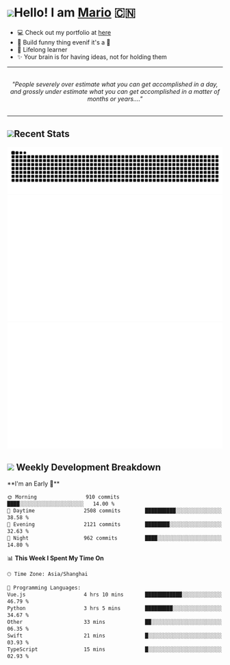 <h1><a href = "#"><img src="https://media.giphy.com/media/VgCDAzcKvsR6OM0uWg/giphy.gif" width="50"></a><span>Hello! I am <a href="https://github.com/mario1in">Mario</a></span> 🇨🇳 </h1>

- 💻 Check out my portfolio at [here](https://shixiong.name)
- 🔨 Build funny thing evenif it's a 💩
- 🚀 Lifelong learner
- ✨ Your brain is for having ideas, not for holding them

<hr/>
<br/>
<div align="center">
<i>"People severely over estimate what you can get accomplished in a day, and grossly under estimate what you can get accomplished in a matter of months or years...." </i>
</div>
<br/>
<hr/>

<h2 align="left">
  <a href="#"><img src="https://emojis.slackmojis.com/emojis/images/1643514389/3643/cool-doge.gif?1643514389" height="30"></a>Recent Stats
</h2>

![snake](https://raw.githubusercontent.com/mario1in/mario1in/output/github-contribution-grid-snake.svg)
![overview](https://raw.githubusercontent.com/mario1in/mario1in/stats-output/generated/overview.svg)
![languages](https://raw.githubusercontent.com/mario1in/mario1in/stats-output/generated/languages.svg)

<h2 align="left">
  <a href="#"><img src="https://emojis.slackmojis.com/emojis/images/1643514062/184/nyancat_big.gif?1643514062" height="30"></a> Weekly Development Breakdown
</h2>
<!--START_SECTION:waka-->
**I'm an Early 🐤** 

```text
🌞 Morning                910 commits         ████░░░░░░░░░░░░░░░░░░░░░   14.00 % 
🌆 Daytime                2508 commits        ██████████░░░░░░░░░░░░░░░   38.58 % 
🌃 Evening                2121 commits        ████████░░░░░░░░░░░░░░░░░   32.63 % 
🌙 Night                  962 commits         ████░░░░░░░░░░░░░░░░░░░░░   14.80 % 
```


📊 **This Week I Spent My Time On** 

```text
🕑︎ Time Zone: Asia/Shanghai

💬 Programming Languages: 
Vue.js                   4 hrs 10 mins       ████████████░░░░░░░░░░░░░   46.79 % 
Python                   3 hrs 5 mins        █████████░░░░░░░░░░░░░░░░   34.67 % 
Other                    33 mins             ██░░░░░░░░░░░░░░░░░░░░░░░   06.35 % 
Swift                    21 mins             █░░░░░░░░░░░░░░░░░░░░░░░░   03.93 % 
TypeScript               15 mins             █░░░░░░░░░░░░░░░░░░░░░░░░   02.93 % 
```


<!--END_SECTION:waka-->

